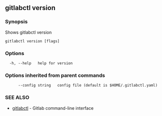 ## gitlabctl version



### Synopsis

Shows gitlabctl version

```
gitlabctl version [flags]
```

### Options

```
  -h, --help   help for version
```

### Options inherited from parent commands

```
      --config string   config file (default is $HOME/.gitlabctl.yaml)
```

### SEE ALSO

* [gitlabctl](gitlabctl.md)	 - Gitlab command-line interface

